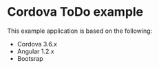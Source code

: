 <h1>Cordova ToDo example</h1>

<p>
  This example application is based on the following:
  <ul>
    <li>Cordova 3.6.x</li>
    <li>Angular 1.2.x</li>
    <li>Bootsrap</li>
  </ul>
</p>
